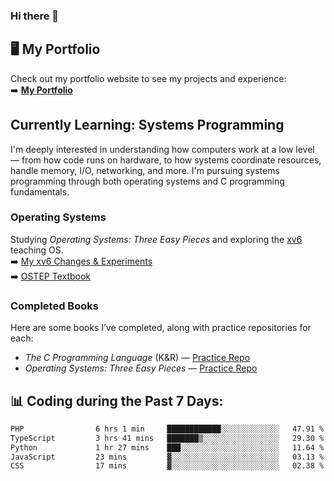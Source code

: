 ### Hi there 🌱  

## 🖥️ My Portfolio  
Check out my portfolio website to see my projects and experience:  
➡️ [**My Portfolio**](https://dieg0raf.github.io/)  

## Currently Learning: Systems Programming  

I'm deeply interested in understanding how computers work at a low level — from how code runs on hardware, to how systems coordinate resources, handle memory, I/O, networking, and more. I'm pursuing systems programming through both operating systems and C programming fundamentals.

### Operating Systems  
Studying *Operating Systems: Three Easy Pieces* and exploring the [xv6](https://github.com/Dieg0raf/xv6) teaching OS.  
➡️ [My xv6 Changes & Experiments](https://github.com/Dieg0raf/xv6)  
➡️ [OSTEP Textbook](https://pages.cs.wisc.edu/~remzi/OSTEP/)

### Completed Books  
Here are some books I’ve completed, along with practice repositories for each:  
- *The C Programming Language* (K&R) — [Practice Repo](https://github.com/Dieg0raf/k-and-r-practice)  
- *Operating Systems: Three Easy Pieces* — [Practice Repo](https://github.com/Dieg0raf/os)

## 📊 Coding during the Past 7 Days: 
<!--START_SECTION:waka-->

```txt
PHP                6 hrs 1 min     ████████████░░░░░░░░░░░░░   47.91 %
TypeScript         3 hrs 41 mins   ███████▒░░░░░░░░░░░░░░░░░   29.30 %
Python             1 hr 27 mins    ███░░░░░░░░░░░░░░░░░░░░░░   11.64 %
JavaScript         23 mins         ▓░░░░░░░░░░░░░░░░░░░░░░░░   03.13 %
CSS                17 mins         ▓░░░░░░░░░░░░░░░░░░░░░░░░   02.38 %
```

<!--END_SECTION:waka-->
<!--
**Dieg0raf/Dieg0raf** is a ✨ _special_ ✨ repository because its `README.md` (this file) appears on your GitHub profile.

Here are some ideas to get you started:

- 🔭 I’m currently working on ...
- 🌱 I’m currently learning ...
- 👯 I’m looking to collaborate on ...
- 🤔 I’m looking for help with ...
- 💬 Ask me about ...
- 📫 How to reach me: ...
- 😄 Pronouns: ...
- ⚡ Fun fact: ...
-->
